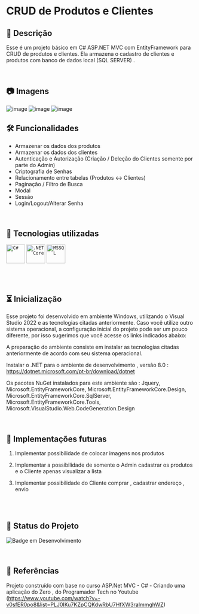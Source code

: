 # CRUD de Produtos e Clientes

## 📖  Descrição

Esse é um projeto básico em C# ASP.NET MVC com EntityFramework para CRUD de produtos e clientes. Ela armazena o cadastro de clientes e produtos com banco de dados local (SQL SERVER) .

<br/>

## :camera: Imagens 
![image](https://github.com/user-attachments/assets/2b91047f-bd45-4e51-ad20-0b6d790593d1)
![image](https://github.com/user-attachments/assets/8ffe4981-1203-4fdb-90a2-3585c8b1615d)
![image](https://github.com/user-attachments/assets/8409b1d6-14eb-49da-96f4-3cd28bb27a5f)




## 🛠️ Funcionalidades

- Armazenar os dados dos produtos
- Armazenar os dados dos clientes
- Autenticação e Autorização (Criação / Deleção do Clientes somente por parte do Admin)
- Criptografia de Senhas
- Relacionamento entre tabelas (Produtos <-> Clientes)
- Paginação / Filtro de Busca
- Modal
- Sessão
- Login/Logout/Alterar Senha


<br/>

## 📡 Tecnologias utilizadas 
<code><img width="50" src="https://user-images.githubusercontent.com/25181517/121405384-444d7300-c95d-11eb-959f-913020d3bf90.png" alt="C#" title="C#"/></code>
	<code><img width="50" src="https://user-images.githubusercontent.com/25181517/121405754-b4f48f80-c95d-11eb-8893-fc325bde617f.png" alt=".NET Core" title=".NET Core"/></code>
	<code><img width="50" src="https://github.com/marwin1991/profile-technology-icons/assets/19180175/3b371807-db7c-45b4-8720-c0cfc901680a" alt="MSSQL" title="MSSQL"/></code>

</div>
<br/><br/>

## ⏳ Inicialização

Esse projeto foi desenvolvido em ambiente Windows, utilizando o Visual Studio 2022 e as tecnologias citadas anteriormente. Caso você utilize outro sistema operacional, a configuração inicial do projeto pode ser um pouco diferente, por isso sugerimos que você acesse os links indicados abaixo:

A preparação do ambiente consiste em instalar as tecnologias citadas anteriormente de acordo com seu sistema operacional.

Instalar o .NET para o ambiente de desenvolvimento , versão 8.0 :
https://dotnet.microsoft.com/pt-br/download/dotnet

Os pacotes NuGet instalados para este ambiente são :
Jquery, Microsoft.EntityFrameworkCore, Microsoft.EntityFrameworkCore.Design, Microsoft.EntityFrameworkCore.SqlServer, Microsoft.EntityFrameworkCore.Tools, Microsoft.VisualStudio.Web.CodeGeneration.Design


<br/>

## 🔮 Implementações futuras
1. Implementar possibilidade de colocar imagens nos produtos 

2. Implementar a possibilidade de somente o Admin cadastrar os produtos e o Cliente apenas visualizar a lista

3. Implementar possibilidade do Cliente comprar , cadastrar endereço , envio

<br/>
<br/>

## 🔎 Status do Projeto

![Badge em Desenvolvimento](https://img.shields.io/badge/Status-Em%20Desenvolvimento-green)

<br/>

## 📑 Referências

 Projeto construído com base no curso ASP.Net MVC - C# - Criando uma aplicação do Zero , do Programador Tech no Youtube 
(https://www.youtube.com/watch?v=-v0sfER0po8&list=PLJ0IKu7KZpCQKdwRbU7HfXW3raImmghWZ)
